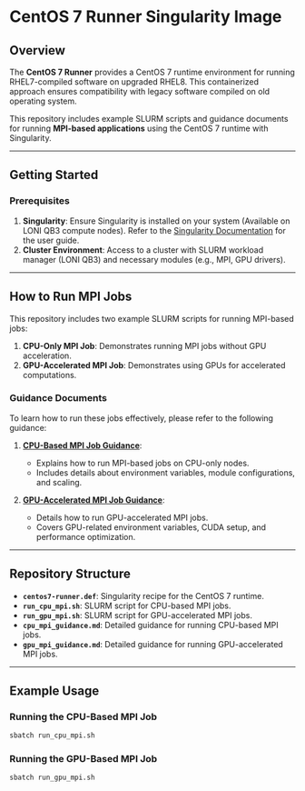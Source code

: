 # CentOS 7 Runner Singularity Image

## Overview
The **CentOS 7 Runner** provides a CentOS 7 runtime environment for running RHEL7-compiled software on upgraded RHEL8. This containerized approach ensures compatibility with legacy software compiled on old operating system.

This repository includes example SLURM scripts and guidance documents for running **MPI-based applications** using the CentOS 7 runtime with Singularity.

---

## Getting Started

### Prerequisites
1. **Singularity**: Ensure Singularity is installed on your system (Available on LONI QB3 compute nodes). Refer to the [Singularity Documentation](https://docs.sylabs.io/guides/latest/user-guide/) for the user guide.
2. **Cluster Environment**: Access to a cluster with SLURM workload manager (LONI QB3) and necessary modules (e.g., MPI, GPU drivers).

---

## How to Run MPI Jobs

This repository includes two example SLURM scripts for running MPI-based jobs:
1. **CPU-Only MPI Job**: Demonstrates running MPI jobs without GPU acceleration.
2. **GPU-Accelerated MPI Job**: Demonstrates using GPUs for accelerated computations.

### Guidance Documents

To learn how to run these jobs effectively, please refer to the following guidance:
1. **[CPU-Based MPI Job Guidance](cpu_mpi_guidance.md)**:
   - Explains how to run MPI-based jobs on CPU-only nodes.
   - Includes details about environment variables, module configurations, and scaling.

2. **[GPU-Accelerated MPI Job Guidance](gpu_mpi_guidance.md)**:
   - Details how to run GPU-accelerated MPI jobs.
   - Covers GPU-related environment variables, CUDA setup, and performance optimization.

---

## Repository Structure

- **`centos7-runner.def`**: Singularity recipe for the CentOS 7 runtime.
- **`run_cpu_mpi.sh`**: SLURM script for CPU-based MPI jobs.
- **`run_gpu_mpi.sh`**: SLURM script for GPU-accelerated MPI jobs.
- **`cpu_mpi_guidance.md`**: Detailed guidance for running CPU-based MPI jobs.
- **`gpu_mpi_guidance.md`**: Detailed guidance for running GPU-accelerated MPI jobs.

---

## Example Usage

### Running the CPU-Based MPI Job
```bash
sbatch run_cpu_mpi.sh
```
### Running the GPU-Based MPI Job
```bash
sbatch run_gpu_mpi.sh
```
